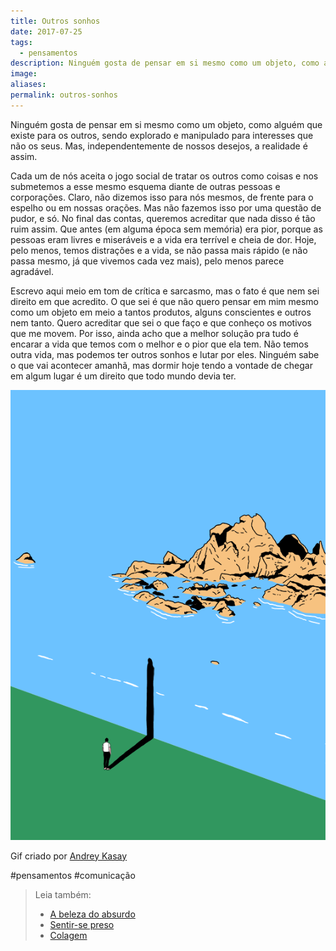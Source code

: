```yaml
---
title: Outros sonhos
date: 2017-07-25
tags:
  - pensamentos
description: Ninguém gosta de pensar em si mesmo como um objeto, como alguém que existe para os outros, sendo explorado e manipulado para interesses que…
image: 
aliases:
permalink: outros-sonhos
---
```

Ninguém gosta de pensar em si mesmo como um objeto, como alguém que existe para os outros, sendo explorado e manipulado para interesses que não os seus. Mas, independentemente de nossos desejos, a realidade é assim.

Cada um de nós aceita o jogo social de tratar os outros como coisas e nos submetemos a esse mesmo esquema diante de outras pessoas e corporações. Claro, não dizemos isso para nós mesmos, de frente para o espelho ou em nossas orações. Mas não fazemos isso por uma questão de pudor, e só. No final das contas, queremos acreditar que nada disso é tão ruim assim. Que antes (em alguma época sem memória) era pior, porque as pessoas eram livres e miseráveis e a vida era terrível e cheia de dor. Hoje, pelo menos, temos distrações e a vida, se não passa mais rápido (e não passa mesmo, já que vivemos cada vez mais), pelo menos parece agradável.

Escrevo aqui meio em tom de crítica e sarcasmo, mas o fato é que nem sei direito em que acredito. O que sei é que não quero pensar em mim mesmo como um objeto em meio a tantos produtos, alguns conscientes e outros nem tanto. Quero acreditar que sei o que faço e que conheço os motivos que me movem. Por isso, ainda acho que a melhor solução pra tudo é encarar a vida que temos com o melhor e o pior que ela tem. Não temos outra vida, mas podemos ter outros sonhos e lutar por eles. Ninguém sabe o que vai acontecer amanhã, mas dormir hoje tendo a vontade de chegar em algum lugar é um direito que todo mundo devia ter.

<img src="/assets/img/outros-sonhos-medium.gif">

Gif criado por [Andrey Kasay](http://andreykasay.com/wall/)


#pensamentos #comunicação

> Leia também:
> - <a href="/a-beleza-do-absurdo">A beleza do absurdo</a>
> - <a href="/sentir-se-preso">Sentir-se preso</a>
> - <a href="/colagem">Colagem</a>
